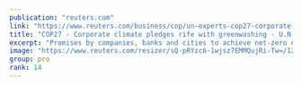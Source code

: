 ```yaml
---
publication: "reuters.com"
link: "https://www.reuters.com/business/cop/un-experts-cop27-corporate-climate-pledges-rife-with-greenwashing-2022-11-08/"
title: "COP27 - Corporate climate pledges rife with greenwashing - U.N. expert group"
excerpt: "Promises by companies, banks and cities to achieve net-zero emissions often amount to little more than greenwashing, U.N. experts said in a report on Tuesday as they set out proposed new standards to "
image: "https://www.reuters.com/resizer/sQ-pRYzc6-1wjsz7EMMQujRi-Tw=/1200x628/smart/filters:quality(80)/cloudfront-us-east-2.images.arcpublishing.com/reuters/IK7SRGQVJ5OSZM57HKMTGNT6TE.jpg"
group: pro
rank: 14
---
```

